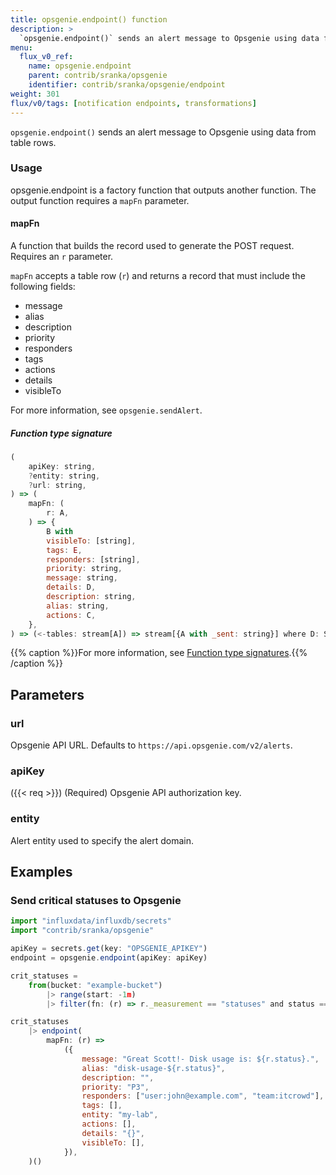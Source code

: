 ```yaml
---
title: opsgenie.endpoint() function
description: >
  `opsgenie.endpoint()` sends an alert message to Opsgenie using data from table rows.
menu:
  flux_v0_ref:
    name: opsgenie.endpoint
    parent: contrib/sranka/opsgenie
    identifier: contrib/sranka/opsgenie/endpoint
weight: 301
flux/v0/tags: [notification endpoints, transformations]
---
```


<!------------------------------------------------------------------------------

IMPORTANT: This page was generated from comments in the Flux source code. Any
edits made directly to this page will be overwritten the next time the
documentation is generated. 

To make updates to this documentation, update the function comments above the
function definition in the Flux source code:

https://github.com/influxdata/flux/blob/master/stdlib/contrib/sranka/opsgenie/opsgenie.flux#L181-L209

Contributing to Flux: https://github.com/influxdata/flux#contributing
Fluxdoc syntax: https://github.com/influxdata/flux/blob/master/docs/fluxdoc.md

------------------------------------------------------------------------------->

`opsgenie.endpoint()` sends an alert message to Opsgenie using data from table rows.

### Usage
opsgenie.endpoint is a factory function that outputs another function.
The output function requires a `mapFn` parameter.

#### mapFn
A function that builds the record used to generate the POST request. Requires an `r` parameter.

`mapFn` accepts a table row (`r`) and returns a record that must include the following fields:

- message
- alias
- description
- priority
- responders
- tags
- actions
- details
- visibleTo

For more information, see `opsgenie.sendAlert`.

##### Function type signature

```js
(
    apiKey: string,
    ?entity: string,
    ?url: string,
) => (
    mapFn: (
        r: A,
    ) => {
        B with
        visibleTo: [string],
        tags: E,
        responders: [string],
        priority: string,
        message: string,
        details: D,
        description: string,
        alias: string,
        actions: C,
    },
) => (<-tables: stream[A]) => stream[{A with _sent: string}] where D: Stringable
```

{{% caption %}}For more information, see [Function type signatures](/flux/v0/function-type-signatures/).{{% /caption %}}

## Parameters

### url

Opsgenie API URL. Defaults to `https://api.opsgenie.com/v2/alerts`.



### apiKey
({{< req >}})
(Required) Opsgenie API authorization key.



### entity

Alert entity used to specify the alert domain.




## Examples

### Send critical statuses to Opsgenie

```js
import "influxdata/influxdb/secrets"
import "contrib/sranka/opsgenie"

apiKey = secrets.get(key: "OPSGENIE_APIKEY")
endpoint = opsgenie.endpoint(apiKey: apiKey)

crit_statuses =
    from(bucket: "example-bucket")
        |> range(start: -1m)
        |> filter(fn: (r) => r._measurement == "statuses" and status == "crit")

crit_statuses
    |> endpoint(
        mapFn: (r) =>
            ({
                message: "Great Scott!- Disk usage is: ${r.status}.",
                alias: "disk-usage-${r.status}",
                description: "",
                priority: "P3",
                responders: ["user:john@example.com", "team:itcrowd"],
                tags: [],
                entity: "my-lab",
                actions: [],
                details: "{}",
                visibleTo: [],
            }),
    )()

```

